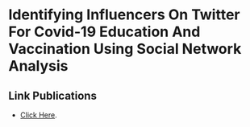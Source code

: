 # Identifying Influencers On Twitter For Covid-19 Education And Vaccination Using Social Network Analysis
## Link Publications
- [Click Here](https://ieeexplore.ieee.org/document/9537011).
